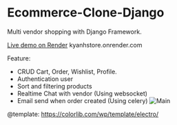 # Ecommerce-Clone-Django
Multi vendor shopping with Django Framework.

[Live demo on Render](https://kyanhstore.onrender.com) kyanhstore.onrender.com

Feature:
- CRUD Cart, Order, Wishlist, Profile.
- Authentication user
- Sort and filtering products
- Realtime Chat with vendor (Using websocket)
- Email send when order created (Using celery) 
![Main](https://imageupload.io/ib/eUC04QOi4pWtMVX_1698221049.png)



@template: https://colorlib.com/wp/template/electro/
